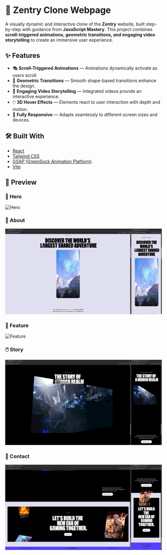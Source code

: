 # 🚀 Zentry Clone Webpage

A visually dynamic and interactive clone of the **Zentry** website, built step-by-step with guidance from **JavaScript Mastery**. This project combines **scroll-triggered animations, geometric transitions, and engaging video storytelling** to create an immersive user experience.

## ✨ Features

- 🎭 **Scroll-Triggered Animations** — Animations dynamically activate as users scroll.
- 📐 **Geometric Transitions** — Smooth shape-based transitions enhance the design.
- 🎥 **Engaging Video Storytelling** — Integrated videos provide an interactive experience.
- 🖱️ **3D Hover Effects** — Elements react to user interaction with depth and motion.
- 📱 **Fully Responsive** — Adapts seamlessly to different screen sizes and devices.

## 🛠️ Built With

- [React](https://reactjs.org/)
- [Tailwind CSS](https://tailwindcss.com/)
- [GSAP (GreenSock Animation Platform)](https://greensock.com/gsap/)
- [Vite](https://vitejs.dev/)

## 📸 Preview

### 🔄 Hero
![Hero](screenshots/hero.png)

### 📐 About
![About](screenshots/about.png)

### 🎥 Feature
![Feature](screenshots/feature.png)

### 🖱️ Story
![Story](screenshots/story.png)

### 📱 Contact
![Contact](screenshots/contact.png)


